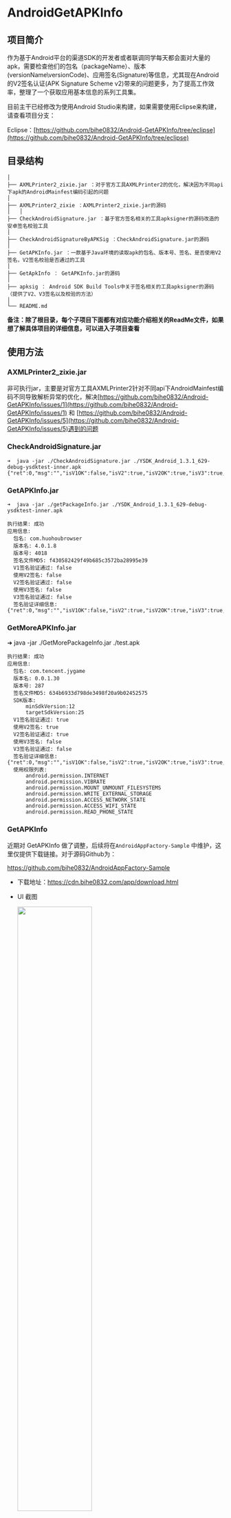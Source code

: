 # AndroidGetAPKInfo

## 项目简介

作为基于Android平台的渠道SDK的开发者或者联调同学每天都会面对大量的apk，需要检查他们的包名（packageName）、版本(versionName\versionCode)、应用签名(Signature)等信息，尤其现在Android的V2签名认证(APK Signature Scheme v2)带来的问题更多，为了提高工作效率，整理了一个获取应用基本信息的系列工具集。

目前主干已经修改为使用Android Studio来构建，如果需要使用Eclipse来构建，请查看项目分支：

Eclipse：[https://github.com/bihe0832/Android-GetAPKInfo/tree/eclipse](https://github.com/bihe0832/Android-GetAPKInfo/tree/eclipse)
## 目录结构

	│
	├── AXMLPrinter2_zixie.jar ：对于官方工具AXMLPrinter2的优化，解决因为不同api下apk的AndroidMainfest编码引起的问题
	│
	├── AXMLPrinter2_zixie ：AXMLPrinter2_zixie.jar的源码
	│	│
	├── CheckAndroidSignature.jar ：基于官方签名相关的工具apksigner的源码改造的安卓签名校验工具
	│
	├── CheckAndroidSignatureByAPKSig ：CheckAndroidSignature.jar的源码
	│
	├── GetAPKInfo.jar ：一款基于Java环境的读取apk的包名、版本号、签名、是否使用V2签名，V2签名校验是否通过的工具
	│
	├── GetApkInfo ： GetAPKInfo.jar的源码
	│
	├── apksig ： Android SDK Build Tools中关于签名相关的工具apksigner的源码（提供了V2、V3签名以及校验的方法）
	│
	└── README.md
	
**备注：除了根目录，每个子项目下面都有对应功能介绍相关的ReadMe文件，如果想了解具体项目的详细信息，可以进入子项目查看**
	
## 使用方法

### AXMLPrinter2_zixie.jar 

非可执行jar，主要是对官方工具AXMLPrinter2针对不同api下AndroidMainfest编码不同导致解析异常的优化，解决[https://github.com/bihe0832/Android-GetAPKInfo/issues/1](https://github.com/bihe0832/Android-GetAPKInfo/issues/1) 和 [https://github.com/bihe0832/Android-GetAPKInfo/issues/5](https://github.com/bihe0832/Android-GetAPKInfo/issues/5)遇到的问题

### CheckAndroidSignature.jar

	➜  java -jar ./CheckAndroidSignature.jar ./YSDK_Android_1.3.1_629-debug-ysdktest-inner.apk
	{"ret":0,"msg":"","isV1OK":false,"isV2":true,"isV2OK":true,"isV3":true,"isV3OK":true,"keystoreMd5":"80fa5a8552e418f6bd805c65bcddf4c8"}
	
### GetAPKInfo.jar

	➜  java -jar ./getPackageInfo.jar ./YSDK_Android_1.3.1_629-debug-ysdktest-inner.apk
	
	执行结果: 成功
	应用信息:
	  包名: com.huohoubrowser
	  版本名: 4.0.1.8
	  版本号: 4018
	  签名文件MD5: f430582429f49b685c3572ba28995e39
	  V1签名验证通过: false
	  使用V2签名: false
	  V2签名验证通过: false
	  使用V3签名: false
	  V3签名验证通过: false
	  签名验证详细信息: {"ret":0,"msg":"","isV1OK":false,"isV2":true,"isV2OK":true,"isV3":true,"isV3OK":true,"keystoreMd5":"80fa5a8552e418f6bd805c65bcddf4c8"}
	  
### GetMoreAPKInfo.jar

➜  java -jar ./GetMorePackageInfo.jar ./test.apk
	  
	执行结果: 成功
	应用信息:
	  包名: com.tencent.jygame
	  版本名: 0.0.1.30
	  版本号: 287
	  签名文件MD5: 634b6933d798de3498f20a9b02452575
	  SDK版本:
	      minSdkVersion:12
	      targetSdkVersion:25
	  V1签名验证通过: true
	  使用V2签名: true
	  V2签名验证通过: true
	  使用V3签名: false
	  V3签名验证通过: false
	  签名验证详细信息: {"ret":0,"msg":"","isV1OK":false,"isV2":true,"isV2OK":true,"isV3":true,"isV3OK":true,"keystoreMd5":"80fa5a8552e418f6bd805c65bcddf4c8"}
	  使用权限列表:
	      android.permission.INTERNET
	      android.permission.VIBRATE
	      android.permission.MOUNT_UNMOUNT_FILESYSTEMS
	      android.permission.WRITE_EXTERNAL_STORAGE
	      android.permission.ACCESS_NETWORK_STATE
	      android.permission.ACCESS_WIFI_STATE
	      android.permission.READ_PHONE_STATE

### GetAPKInfo


近期对 GetAPKInfo 做了调整，后续将在`AndroidAppFactory-Sample` 中维护，这里仅提供下载链接。对于源码Github为：

https://github.com/bihe0832/AndroidAppFactory-Sample

- 下载地址：https://cdn.bihe0832.com/app/download.html

- UI 截图

	<img alt="" src="https://github.com/bihe0832/AndroidAppFactory-Sample/blob/main/demo/getapkinfo.png" width="60%">
      
## 相关文章

- [一款基于Java环境的读取应用包名、签名、是否V2签名等基本信息的工具](http://blog.bihe0832.com/java-getpackageinfo.html)

- [关于Android的APK Signature Scheme v2签名相关的资料汇总](http://blog.bihe0832.com/android-v2.html)

- [Android的APK Signature Scheme v2签名及一款基于Java环境的校验工具介绍](http://blog.bihe0832.com/android-v2-signature.html)

- [如何使用Eclipse开发可执行Jar程序，并生成混淆过的jar程序](http://blog.bihe0832.com/runnable-jar.html)

- [使用Android Studio开发可独立运行（runnable）混淆过的Jar程序](http://blog.bihe0832.com/as-runnable-jar.html)

- [一个关于APK Signature Scheme v2签名的神奇bug定位经历](http://blog.bihe0832.com/android-v2-issue.html)
